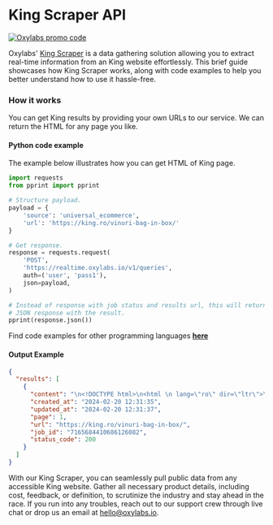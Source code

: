 # King Scraper API

[![Oxylabs promo code](https://user-images.githubusercontent.com/129506779/250792357-8289e25e-9c36-4dc0-a5e2-2706db797bb5.png)](https://oxylabs.go2cloud.org/aff_c?offer_id=7&aff_id=877&url_id=112)

Oxylabs' [King Scraper](https://oxylabs.io/products/scraper-api/ecommerce/king?utm_source=github&utm_medium=repositories&utm_campaign=product) is a data gathering solution allowing you to extract real-time information from an King website effortlessly. This brief guide showcases how King Scraper works, along with code examples to help you better understand how to use it hassle-free.

### How it works

You can get King results by providing your own URLs to our service. We can return the HTML for any page you like.

#### Python code example

The example below illustrates how you can get HTML of King page.

```python
import requests
from pprint import pprint

# Structure payload.
payload = {
    'source': 'universal_ecommerce',
    'url': 'https://king.ro/vinuri-bag-in-box/'
}

# Get response.
response = requests.request(
    'POST',
    'https://realtime.oxylabs.io/v1/queries',
    auth=('user', 'pass1'),
    json=payload,
)

# Instead of response with job status and results url, this will return the
# JSON response with the result.
pprint(response.json())
```
Find code examples for other programming languages [**here**](https://github.com/oxylabs/king-scraper/tree/main/code%20examples)

#### Output Example
```json
{
  "results": [
    {
      "content": "\n<!DOCTYPE html>\n<html \n lang=\"ro\" dir=\"ltr\">\n<head>\n                <title>Vin Bag in Box pret de l ... </html>",
      "created_at": "2024-02-20 12:31:35",
      "updated_at": "2024-02-20 12:31:37",
      "page": 1,
      "url": "https://king.ro/vinuri-bag-in-box/",
      "job_id": "7165684410686126082",
      "status_code": 200
    }
  ]
}
```
With our King Scraper, you can seamlessly pull public data from any accessible King website. Gather all necessary product details, including cost, feedback, or definition, to scrutinize the industry and stay ahead in the race. If you run into any troubles, reach out to our support crew through live chat or drop us an email at hello@oxylabs.io.